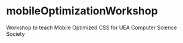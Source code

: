 # mobileOptimizationWorkshop
Workshop to teach Mobile Optimized CSS for UEA Computer Science Society
